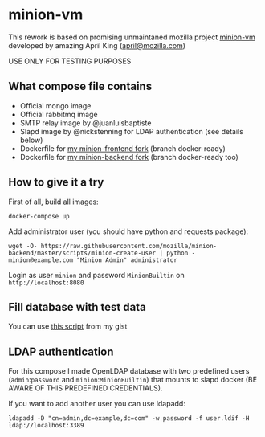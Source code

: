 # minion-vm

This rework is based on promising unmaintaned mozilla project [minion-vm](https://github.com/mozilla/minion-vm) developed by amazing April King (april@mozilla.com)

USE ONLY FOR TESTING PURPOSES

What compose file contains
-----------------------------

- Official mongo image
- Official rabbitmq image
- SMTP relay image by @juanluisbaptiste
- Slapd image by @nickstenning for LDAP authentication (see details below)
- Dockerfile for [my minion-frontend fork](https://github.com/ilyaglow/minion-frontend) (branch docker-ready)
- Dockerfile for [my minion-backend fork](https://github.com/ilyaglow/minion-backed) (branch docker-ready too)

How to give it a try
--------------------

First of all, build all images:

```
docker-compose up
```

Add administrator user (you should have python and requests package):

```
wget -O- https://raw.githubusercontent.com/mozilla/minion-backend/master/scripts/minion-create-user | python - minion@example.com "Minion Admin" administrator
```

Login as user `minion` and password `MinionBuiltin` on `http://localhost:8080`

Fill database with test data
----------------------------

You can use [this script](https://gist.github.com/ilyaglow/b20be35fab7a32c51480f9d96d869ebb) from my gist


LDAP authentication
-------------------

For this compose I made OpenLDAP database with two predefined users (`admin`:`password` and `minion`:`MinionBuiltin`) that mounts to slapd docker (BE AWARE OF THIS PREDEFINED CREDENTIALS).

If you want to add another user you can use ldapadd:

```
ldapadd -D "cn=admin,dc=example,dc=com" -w password -f user.ldif -H ldap://localhost:3389
```

